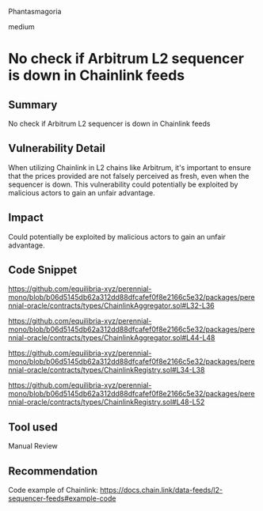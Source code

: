 Phantasmagoria

medium

# No check if Arbitrum L2 sequencer is down in Chainlink feeds

## Summary
No check if Arbitrum L2 sequencer is down in Chainlink feeds
## Vulnerability Detail
When utilizing Chainlink in L2 chains like Arbitrum, it's important to ensure that the prices provided are not falsely perceived as fresh, even when the sequencer is down. This vulnerability could potentially be exploited by malicious actors to gain an unfair advantage.
## Impact
Could potentially be exploited by malicious actors to gain an unfair advantage.
## Code Snippet
https://github.com/equilibria-xyz/perennial-mono/blob/b06d5145db62a312dd88dfcafef0f8e2166c5e32/packages/perennial-oracle/contracts/types/ChainlinkAggregator.sol#L32-L36

https://github.com/equilibria-xyz/perennial-mono/blob/b06d5145db62a312dd88dfcafef0f8e2166c5e32/packages/perennial-oracle/contracts/types/ChainlinkAggregator.sol#L44-L48

https://github.com/equilibria-xyz/perennial-mono/blob/b06d5145db62a312dd88dfcafef0f8e2166c5e32/packages/perennial-oracle/contracts/types/ChainlinkRegistry.sol#L34-L38

https://github.com/equilibria-xyz/perennial-mono/blob/b06d5145db62a312dd88dfcafef0f8e2166c5e32/packages/perennial-oracle/contracts/types/ChainlinkRegistry.sol#L48-L52
## Tool used

Manual Review

## Recommendation
Code example of Chainlink:
https://docs.chain.link/data-feeds/l2-sequencer-feeds#example-code
